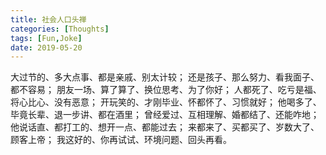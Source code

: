 ```yaml
---
title: 社会人口头禅
categories: [Thoughts]
tags: [Fun,Joke]
date: 2019-05-20
---
```

大过节的、多大点事、都是亲戚、别太计较；
还是孩子、那么努力、看我面子、都不容易；
朋友一场、算了算了、换位思考、为了你好；
人都死了、吃亏是福、将心比心、没有恶意；
开玩笑的、才刚毕业、怀都怀了、习惯就好；
他喝多了、毕竟长辈、退一步讲、都在酒里；
曾经爱过、互相理解、婚都结了、还能咋地；
他说话直、都打工的、想开一点、都能过去；
来都来了、买都买了、岁数大了、顾客上帝；
我这好的、你再试试、环境问题、回头再看。
